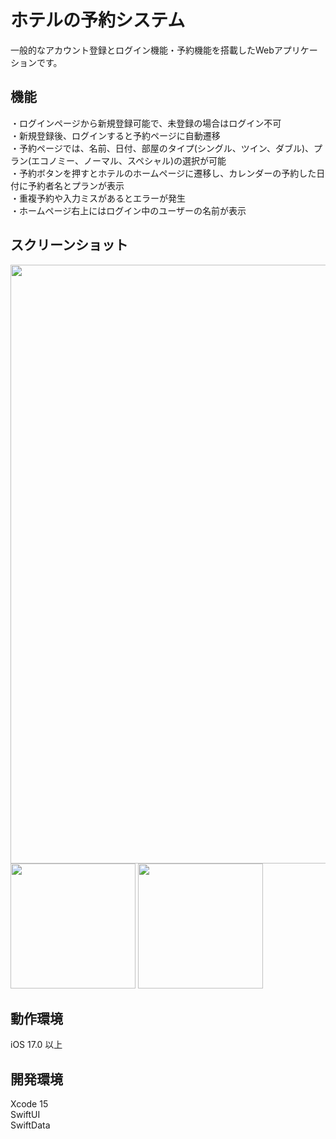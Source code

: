 # ホテルの予約システム
一般的なアカウント登録とログイン機能・予約機能を搭載したWebアプリケーションです。

## 機能
・ログインページから新規登録可能で、未登録の場合はログイン不可  
・新規登録後、ログインすると予約ページに自動遷移  
・予約ページでは、名前、日付、部屋のタイプ(シングル、ツイン、ダブル)、プラン(エコノミー、ノーマル、スペシャル)の選択が可能  
・予約ボタンを押すとホテルのホームページに遷移し、カレンダーの予約した日付に予約者名とプランが表示  
・重複予約や入力ミスがあるとエラーが発生  
・ホームページ右上にはログイン中のユーザーの名前が表示

## スクリーンショット
<img src="https://github.com/pngdr/hotel-reservation-system/assets/107669748/fa576fd5-f287-4324-b820-212511b07a08" width="958px">
<img src="https://github.com/Taeji46/Timetable-with-SwiftData/assets/107469797/835053d7-2ecb-4e7c-b85f-7cc7089bea8f" width="200px">
<img src="https://github.com/Taeji46/Timetable-with-SwiftData/assets/107469797/e510aab0-d551-40d8-bf2b-e3931735afdb" width="200px">  

## 動作環境
iOS 17.0 以上

## 開発環境
Xcode 15    
SwiftUI  
SwiftData 

